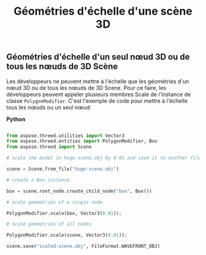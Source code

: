 ﻿---
title: Géométries d'échelle d'une scène 3D
type: docs
weight: 70
url: /fr/python-net/scale-geometries-of-a-3d-scene/
description: Les développeurs ne peuvent mettre à l'échelle que les géométries d'un nœud 3D ou de tous les nœuds de 3D Scene. Pour ce faire, les développeurs peuvent appeler plusieurs membres Scale de l'instance de classe PolygonModifier.
---
## **Géométries d'échelle d'un seul nœud 3D ou de tous les nœuds de 3D Scène**
Les développeurs ne peuvent mettre à l'échelle que les géométries d'un nœud 3D ou de tous les nœuds de 3D Scene. Pour ce faire, les développeurs peuvent appeler plusieurs membres Scale de l'instance de classe `PolygonModifier`. C'est l'exemple de code pour mettre à l'échelle tous les nœuds ou un seul nœud:



**Python**

```py

from aspose.threed.utilities import Vector3
from aspose.threed.entities import PolygonModifier, Box
from aspose.threed import Scene

# scale the model in huge-scene.obj by 0.01 and save it to another file:

scene = Scene.from_file("huge-scene.obj")

# create a Box instance

box = scene.root_node.create_child_node("box", Box())

# scale geometries of a single node

PolygonModifier.scale(box, Vector3(0.01));

# scale geometries of all nodes

PolygonModifier.scale(scene, Vector3(0.01));

scene.save("scaled-scene.obj", FileFormat.WAVEFRONT_OBJ)

```
